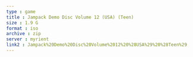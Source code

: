 ```yaml
---
type : game
title : Jampack Demo Disc Volume 12 (USA) (Teen)
size : 1.9 G
format : iso
archive : zip
server : myrient
link2 : Jampack%20Demo%20Disc%20Volume%2012%20%28USA%29%20%28Teen%29
---
```

